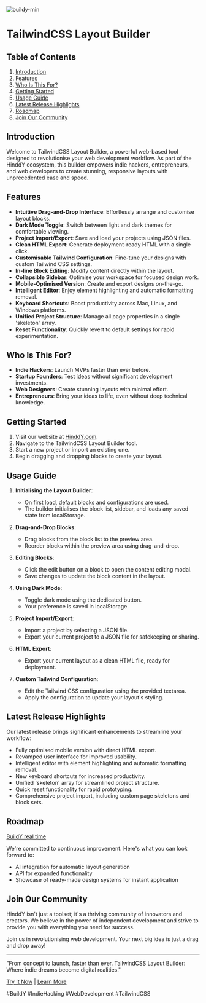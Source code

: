 ![buildy-min](https://github.com/user-attachments/assets/a51c6318-5cdc-4cd0-8b44-bff692d0782a)

# TailwindCSS Layout Builder

## Table of Contents
1. [Introduction](#introduction)
2. [Features](#features)
3. [Who Is This For?](#who-is-this-for)
4. [Getting Started](#getting-started)
5. [Usage Guide](#usage-guide)
6. [Latest Release Highlights](#latest-release-highlights)
7. [Roadmap](#roadmap)
8. [Join Our Community](#join-our-community)

## Introduction

Welcome to TailwindCSS Layout Builder, a powerful web-based tool designed to revolutionise your web development workflow. As part of the HinddY ecosystem, this builder empowers indie hackers, entrepreneurs, and web developers to create stunning, responsive layouts with unprecedented ease and speed.

## Features

- **Intuitive Drag-and-Drop Interface**: Effortlessly arrange and customise layout blocks.
- **Dark Mode Toggle**: Switch between light and dark themes for comfortable viewing.
- **Project Import/Export**: Save and load your projects using JSON files.
- **Clean HTML Export**: Generate deployment-ready HTML with a single click.
- **Customisable Tailwind Configuration**: Fine-tune your designs with custom Tailwind CSS settings.
- **In-line Block Editing**: Modify content directly within the layout.
- **Collapsible Sidebar**: Optimise your workspace for focused design work.
- **Mobile-Optimised Version**: Create and export designs on-the-go.
- **Intelligent Editor**: Enjoy element highlighting and automatic formatting removal.
- **Keyboard Shortcuts**: Boost productivity across Mac, Linux, and Windows platforms.
- **Unified Project Structure**: Manage all page properties in a single 'skeleton' array.
- **Reset Functionality**: Quickly revert to default settings for rapid experimentation.

## Who Is This For?

- **Indie Hackers**: Launch MVPs faster than ever before.
- **Startup Founders**: Test ideas without significant development investments.
- **Web Designers**: Create stunning layouts with minimal effort.
- **Entrepreneurs**: Bring your ideas to life, even without deep technical knowledge.

## Getting Started

1. Visit our website at [HinddY.com](https://www.hinddy.com).
2. Navigate to the TailwindCSS Layout Builder tool.
3. Start a new project or import an existing one.
4. Begin dragging and dropping blocks to create your layout.

## Usage Guide

1. **Initialising the Layout Builder**:
   - On first load, default blocks and configurations are used.
   - The builder initialises the block list, sidebar, and loads any saved state from localStorage.

2. **Drag-and-Drop Blocks**:
   - Drag blocks from the block list to the preview area.
   - Reorder blocks within the preview area using drag-and-drop.

3. **Editing Blocks**:
   - Click the edit button on a block to open the content editing modal.
   - Save changes to update the block content in the layout.

4. **Using Dark Mode**:
   - Toggle dark mode using the dedicated button.
   - Your preference is saved in localStorage.

5. **Project Import/Export**:
   - Import a project by selecting a JSON file.
   - Export your current project to a JSON file for safekeeping or sharing.

6. **HTML Export**:
   - Export your current layout as a clean HTML file, ready for deployment.

7. **Custom Tailwind Configuration**:
   - Edit the Tailwind CSS configuration using the provided textarea.
   - Apply the configuration to update your layout's styling.

## Latest Release Highlights

Our latest release brings significant enhancements to streamline your workflow:

- Fully optimised mobile version with direct HTML export.
- Revamped user interface for improved usability.
- Intelligent editor with element highlighting and automatic formatting removal.
- New keyboard shortcuts for increased productivity.
- Unified 'skeleton' array for streamlined project structure.
- Quick reset functionality for rapid prototyping.
- Comprehensive project import, including custom page skeletons and block sets.

## Roadmap

[BuildY real time](https://github.com/orgs/hinddy/projects/1)

We're committed to continuous improvement. Here's what you can look forward to:

- AI integration for automatic layout generation
- API for expanded functionality
- Showcase of ready-made design systems for instant application

## Join Our Community

HinddY isn't just a toolset; it's a thriving community of innovators and creators. We believe in the power of independent development and strive to provide you with everything you need for success.

Join us in revolutionising web development. Your next big idea is just a drag and drop away!

---

"From concept to launch, faster than ever. TailwindCSS Layout Builder: Where indie dreams become digital realities."

[Try It Now](https://www.hinddy.com/build/) | [Learn More](https://www.hinddy.com/)

#BuildY #IndieHacking #WebDevelopment #TailwindCSS
